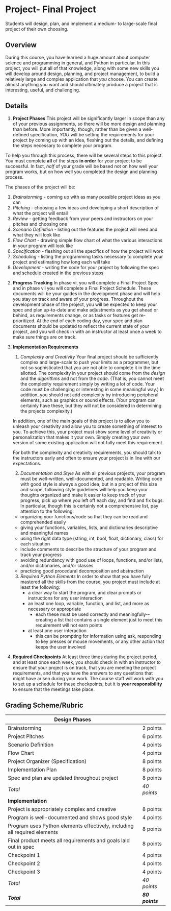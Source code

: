 # Project- Final Project
Students will design, plan, and implement a medium- to large-scale final project of their own choosing.

## Overview
During this course, you have learned a huge amount about computer science and programming in general, and Python in particular.  In this project, you will put all of that knowledge, along with some new skills you will develop around design, planning, and project management, to build a relatively large and complex application that _you_ choose.  You can create almost anything you want and should ultimately produce a project that is interesting, useful, and challenging.

## Details
1. **Project Phases**
This project will be significantly larger in scope than any of your previous assignments, so there will be more design and planning than before.  More importantly, though, rather than be given a well-defined specification, _YOU_ will be setting the requirements for your project by coming up with an idea, fleshing out the details, and defining the steps necessary to complete your program.

To help you through this process, there will be several steps to this project.  You must complete **all** of the steps **in order** for your project to be successful.  In fact, _half_ of your grade will be based not on how well your program works, but on how well you completed the design and planning process.

The phases of the project will be:

1) _Brainstorming_ - coming up with as many possible project ideas as you can
2) _Pitching_ - choosing a few ideas and developing a short description of what the project will entail
3) _Review_ - getting feedback from your peers and instructors on your pitches and choosing one
4) _Scenario Definition_ - listing out the features the project will need and what they will look like
5) _Flow Chart_ - drawing simple flow chart of what the various interactions in your program will look like
6) _Specification_ - fleshing out all the specifics of how the project will work
7) _Scheduling_ - listing the programming tasks necessary to complete your project and estimating how long each will take
8) _Development_ - writing the code for your project by following the spec and schedule created in the previous steps

2. **Progress Tracking**
In phase vi, you will complete a Final Project Spec and in phase vii you will complete a Final Project Schedule.  These documents will be your guides in the development phase and will help you stay on track and aware of your progress.  Throughout the development phase of the project, you will be expected to keep your spec and plan up-to-date and make adjustments as you get ahead or behind, as requirements change, or as tasks or features get re-prioritized.  At the end of each coding day, your spec and plan documents should be updated to reflect the current state of your project, and you will check in with an instructor at least once a week to make sure things are on track.  

3. **Implementation Requirements**
    1. _Complexity and Creativity_ 
    Your final project should be sufficiently complex and large-scale to push your limits as a programmer, but not so sophisticated that you are not able to complete it in the time allotted.  The complexity in your project should come from the _design_ and the _algorithms_ and not from the _code_.  (That is, you cannot meet the complexity requirement simply by writing a lot of code.  Your code must be challenging or interesting in some meaningful way.)  In addition, you should not add complexity by introducing peripheral elements, such as graphics or sound effects.  (Your program can certainly have these, but they will not be considered in determining the projects complexity.)

    In addition, one of the main goals of this project is to allow you to unleash your creativity and allow you to create something of interest to you.  To achieve this, your project must show some level of creativity or personalization that makes it your own.  Simply creating your own version of some existing application will not fully meet this requirement.

    For both the complexity and creativity requirements, you should talk to the instructors early and often to ensure your project is in line with our expectations.

    2. *Documentation and Style* 
    As with all previous projects, your program must be well-written, well-documented, and readable.  Writing code with good style is always a good idea, but in a project of this size and scope, following style guidelines will help you keep your thoughts organized and make it easier to keep track of your progress, pick up where you left off each day, and find and fix bugs.  In particular, though this is certainly not a comprehensive list, pay attention to the following:
    
    - organizing your functions/code so that they can be read and comprehended easily
    - giving your functions, variables, lists, and dictionaries descriptive and meaningful names
    - using the right data type (string, int, bool, float, dictionary, class) for each situation
    - include comments to describe the structure of your program and track your progress
    - avoiding redundancy with good use of loops, functions, and/or lists, and/or dictionaries, and/or classes
    - practicing good procedural decomposition and abstraction
        
    3. *Required Python Elements*
    In order to show that you have fully mastered all the skills from the course, you project must include at least the following:
        * a clear way to start the program, and clear prompts or instructions for any user interaction
        * an least one loop, variable, function, and list, and more as necessary or appropriate
            * each these must be used correctly and meaningfully-- creating a list that contains  a single element just to meet this requirement will not earn points
        * at least one user interaction
            * this can be prompting for information using ask, responding to key presses or mouse movements, or any other action that keeps the user involved

4. **Required Checkpoints**
At least three times during the project period, and at least once each week, you should check in with an instructor to ensure that your project is on track, that you are meeting the project requirements, and that you have the answers to any questions that might have arisen during your work.  The course staff will work with you to set up a schedule for these checkpoints, but it is **your responsibility** to ensure that the meetings take place.

## Grading Scheme/Rubric
|Design Phases| |
|---|---|
|Brainstorming| 2 points|
|Project Pitches    |6 points|
|Scenario Definition   |4 points|
|Flow Chart    |4 points|
|Project Organizer (Specification)  |8 points|
|Implementation Plan    |8 points|
|Spec and plan are updated throughout project   |8 points|
|_Total_    |_40 points_|
|**Implementation** | | 
|Project is appropriately complex and creative  |8 points|
|Program is well-documented and shows good style |4 points|
|Program uses Python elements effectively, including all required elements | 8 points |
|Final product meets all requirements and goals laid out in spec    |8 points|
|Checkpoint 1 | 4 points |
|Checkpoint 2 | 4 points |
|Checkpoint 3 | 4 points |
|_Total_    |_40 points_|
|**_Total_**|**_80 points_**|

